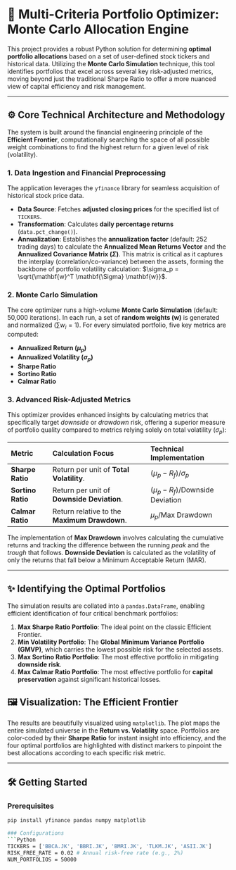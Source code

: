 # 🚀 Multi-Criteria Portfolio Optimizer: Monte Carlo Allocation Engine

This project provides a robust Python solution for determining **optimal portfolio allocations** based on a set of user-defined stock tickers and historical data. Utilizing the **Monte Carlo Simulation** technique, this tool identifies portfolios that excel across several key risk-adjusted metrics, moving beyond just the traditional Sharpe Ratio to offer a more nuanced view of capital efficiency and risk management.

---

## ⚙️ Core Technical Architecture and Methodology

The system is built around the financial engineering principle of the **Efficient Frontier**, computationally searching the space of all possible weight combinations to find the highest return for a given level of risk (volatility).

### 1. Data Ingestion and Financial Preprocessing
The application leverages the `yfinance` library for seamless acquisition of historical stock price data.

* **Data Source**: Fetches **adjusted closing prices** for the specified list of `TICKERS`.
* **Transformation**: Calculates **daily percentage returns** (`data.pct_change()`).
* **Annualization**: Establishes the **annualization factor** (default: 252 trading days) to calculate the **Annualized Mean Returns Vector** and the **Annualized Covariance Matrix ($\Sigma$)**. This matrix is critical as it captures the interplay (correlation/co-variance) between the assets, forming the backbone of portfolio volatility calculation: $\sigma_p = \sqrt{\mathbf{w}^T \mathbf{\Sigma} \mathbf{w}}$.

### 2. Monte Carlo Simulation

The core optimizer runs a high-volume **Monte Carlo Simulation** (default: 50,000 iterations). In each run, a set of **random weights ($\mathbf{w}$)** is generated and normalized ($\sum w_i = 1$). For every simulated portfolio, five key metrics are computed:

* **Annualized Return ($\mu_p$)**
* **Annualized Volatility ($\sigma_p$)**
* **Sharpe Ratio**
* **Sortino Ratio**
* **Calmar Ratio**

### 3. Advanced Risk-Adjusted Metrics

This optimizer provides enhanced insights by calculating metrics that specifically target *downside* or *drawdown* risk, offering a superior measure of portfolio quality compared to metrics relying solely on total volatility ($\sigma_p$):

| Metric | Calculation Focus | Technical Implementation |
| :--- | :--- | :--- |
| **Sharpe Ratio** | Return per unit of **Total Volatility**. | $(\mu_p - R_f) / \sigma_p$ |
| **Sortino Ratio** | Return per unit of **Downside Deviation**. | $(\mu_p - R_f) / \text{Downside Deviation}$ |
| **Calmar Ratio** | Return relative to the **Maximum Drawdown**. | $\mu_p / \text{Max Drawdown}$ |

The implementation of **Max Drawdown** involves calculating the cumulative returns and tracking the difference between the running *peak* and the *trough* that follows. **Downside Deviation** is calculated as the volatility of only the returns that fall below a Minimum Acceptable Return (MAR).

---

## ✨ Identifying the Optimal Portfolios

The simulation results are collated into a `pandas.DataFrame`, enabling efficient identification of four critical benchmark portfolios:

1.  **Max Sharpe Ratio Portfolio**: The ideal point on the classic Efficient Frontier.
2.  **Min Volatility Portfolio**: The **Global Minimum Variance Portfolio (GMVP)**, which carries the lowest possible risk for the selected assets.
3.  **Max Sortino Ratio Portfolio**: The most effective portfolio in mitigating **downside risk**.
4.  **Max Calmar Ratio Portfolio**: The most effective portfolio for **capital preservation** against significant historical losses.

## 🖼️ Visualization: The Efficient Frontier

The results are beautifully visualized using `matplotlib`. The plot maps the entire simulated universe in the **Return vs. Volatility** space. Portfolios are color-coded by their **Sharpe Ratio** for instant insight into efficiency, and the four optimal portfolios are highlighted with distinct markers to pinpoint the best allocations according to each specific risk metric.

---

## 🛠️ Getting Started

### Prerequisites

```bash
pip install yfinance pandas numpy matplotlib

### Configurations
```Python
TICKERS = ['BBCA.JK', 'BBRI.JK', 'BMRI.JK', 'TLKM.JK', 'ASII.JK']
RISK_FREE_RATE = 0.02 # Annual risk-free rate (e.g., 2%)
NUM_PORTFOLIOS = 50000

